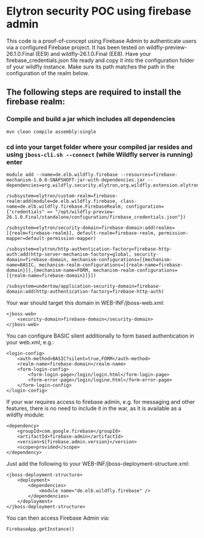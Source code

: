 # Elytron security POC using firebase admin 

This code is a proof-of-concept using Firebase Admin to authenticate users via a configured Firebase project. It has been tested on wildfly-preview-26.1.0.Final (EE9) and wildfly-26.1.0.Final (EE8).
Have your firebase_credentials.json file ready and copy it into the configuration folder of your wildfly instance. Make sure its path matches the path in the configuration of the realm below.

## The following steps are required to install the firebase realm:

### Compile and build a jar which includes all dependencies

```
mvn clean compile assembly:single 
```

### cd into your target folder where your compiled jar resides and using `jboss-cli.sh --connect` (while Wildfly server is running) enter

```
module add --name=de.elb.wildfly.firebase --resources=firebase-mechanism-1.0.0-SNAPSHOFT-jar-with-dependencies.jar --dependencies=org.wildfly.security.elytron,org.wildfly.extension.elytron,org.slf4j

/subsystem=elytron/custom-realm=firebase-realm:add(module=de.elb.wildfly.firebase, class-name=de.elb.wildfly.firebase.FirebaseRealm, configuration={"credentials" => "/opt/wildfly-preview-26.1.0.Final/standalone/configuration/firebase_credentials.json"})

/subsystem=elytron/security-domain=firebase-domain:add(realms=[{realm=firebase-realm}], default-realm=firebase-realm, permission-mapper=default-permission-mapper)

/subsystem=elytron/http-authentication-factory=firebase-http-auth:add(http-server-mechanism-factory=global, security-domain=firebase-domain, mechanism-configurations=[{mechanism-name=BASIC, mechanism-realm-configurations=[{realm-name=firebase-domain}]},{mechanism-name=FORM, mechanism-realm-configurations=[{realm-name=firebase-domain}]}])

/subsystem=undertow/application-security-domain=firebase-domain:add(http-authentication-factory=firebase-http-auth)
```

Your war should target this domain in WEB-INF/jboss-web.xml:

```
<jboss-web>
    <security-domain>firebase-domain</security-domain>
</jboss-web>
```

You can configure BASIC silent additionally to form based authentication in your web.xml, e.g.:

```
<login-config>
    <auth-method>BASIC?silent=true,FORM</auth-method>
    <realm-name>firebase-domain</realm-name>
    <form-login-config>
        <form-login-page>/login/login.html</form-login-page>
        <form-error-page>/login/logine.html</form-error-page>
    </form-login-config>
</login-config>
```

If your war requires access to firebase admin, e.g. for messaging and other features, there is no need to include it in the war, as it is available as a wildfly module:

```
<dependency>
    <groupId>com.google.firebase</groupId>
    <artifactId>firebase-admin</artifactId>
    <version>${firebase.admin.version}</version>
    <scope>provided</scope>
</dependency>
```

Just add the following to your WEB-INF/jboss-deployment-structure.xml:

```
<jboss-deployment-structure>
    <deployment>
        <dependencies>
            <module name="de.elb.wildfly.firebase" />
        </dependencies>
    </deployment>
</jboss-deployment-structure>
```

You can then access Firebase Admin via:
```
FirebaseApp.getInstance()
```
